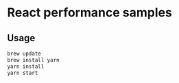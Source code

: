 # React performance samples

## Usage

```bash
brew update
brew install yarn
yarn install
yarn start
```
